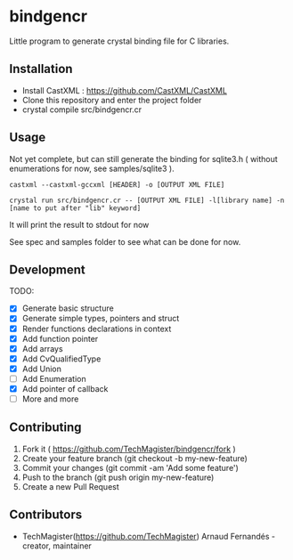 # bindgencr

Little program to generate crystal binding file for C libraries.

## Installation

- Install CastXML : https://github.com/CastXML/CastXML
- Clone this repository and enter the project folder
- crystal compile src/bindgencr.cr


## Usage

Not yet complete, but can still generate the binding for sqlite3.h ( without enumerations for now, see samples/sqlite3 ).

```castxml --castxml-gccxml [HEADER] -o [OUTPUT XML FILE]```

```crystal run src/bindgencr.cr -- [OUTPUT XML FILE] -l[library name] -n [name to put after "lib" keyword]```

It will print the result to stdout for now

See spec and samples folder to see what can be done for now.

## Development

TODO:

- [x] Generate basic structure
- [x] Generate simple types, pointers and struct
- [x] Render functions declarations in context
- [x] Add function pointer
- [x] Add arrays
- [x] Add CvQualifiedType
- [x] Add Union
- [ ] Add Enumeration
- [x] Add pointer of callback
- [ ] More and more

## Contributing

1. Fork it ( https://github.com/TechMagister/bindgencr/fork )
2. Create your feature branch (git checkout -b my-new-feature)
3. Commit your changes (git commit -am 'Add some feature')
4. Push to the branch (git push origin my-new-feature)
5. Create a new Pull Request

## Contributors

- TechMagister(https://github.com/TechMagister) Arnaud Fernandés - creator, maintainer
